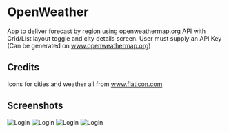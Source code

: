 # OpenWeather
App to deliver forecast by region using openweathermap.org API with Grid/List layout toggle and
city details screen.
User must supply an API Key (Can be generated on www.openweathermap.org)

## Credits
Icons for cities and weather all from www.flaticon.com

## Screenshots
![Login](/OpenWeather/Screenshots/landing.png)
![Login](/OpenWeather/Screenshots/forecasts_grid.png)
![Login](/OpenWeather/Screenshots/forecasts_list.png)
![Login](/OpenWeather/Screenshots/city_forecast.png)

